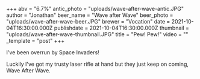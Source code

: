 +++
abv = "6.7%"
antic_photo = "uploads/wave-after-wave-antic.JPG"
author = "Jonathan"
beer_name = "Wave after Wave"
beer_photo = "uploads/wave-after-wave-beer.JPG"
brewer = "Vocation"
date = 2021-10-04T16:30:00.000Z
publishdate = 2021-10-04T16:30:00.000Z
thumbnail = "uploads/wave-after-wave-thumbnail.JPG"
title = "Pew! Pew!"
video = ""
_template = "post"
+++

I've been overrun by Space Invaders! 

Luckily I've got my trusty laser rifle at hand but they just keep on coming, Wave After Wave.
